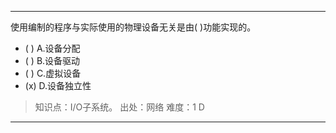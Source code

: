 ---
使用编制的程序与实际使用的物理设备无关是由( )功能实现的。
- ( ) A.设备分配 
- ( ) B.设备驱动 
- ( ) C.虚拟设备 
- (x) D.设备独立性

> 知识点：I/O子系统。
> 出处：网络
> 难度：1
> D

---